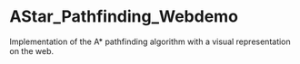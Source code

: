 # AStar_Pathfinding_Webdemo

Implementation of the A\* pathfinding algorithm with a visual representation on the web.
